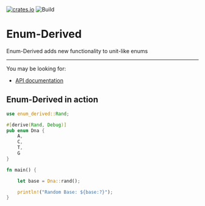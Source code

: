 [![crates.io](https://img.shields.io/crates/v/enum-derived.svg)](https://crates.io/crates/enum-derived)
![Build](https://github.com/github/docs/actions/workflows/rust.yml/badge.svg)

# Enum-Derived

Enum-Derived adds new functionality to unit-like enums

[Build Status]: https://img.shields.io/github/actions/workflow/status/green-spaces/enum-derived/rust.yml?branch=main
[actions]: https://github.com/green-spaces/enum-derived/actions?query=branch%3Amain
[Latest Version]: https://img.shields.io/crates/v/enum-derived.svg
[crates.io]: https://crates.io/crates/enum-derived

---

You may be looking for:

- [API documentation](https://docs.rs/enum-derived)

## Enum-Derived in action

```rust
use enum_derived::Rand;

#[derive(Rand, Debug)]
pub enum Dna {
    A,
    C,
    T,
    G
}

fn main() {

    let base = Dna::rand();

    println!("Random Base: ${base:?}");
}
